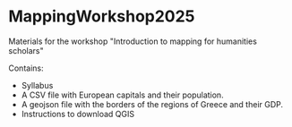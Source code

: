 # MappingWorkshop2025
Materials for the workshop "Introduction to mapping for humanities scholars"

Contains:
* Syllabus
* A CSV file with European capitals and their population.
* A geojson file with the borders of the regions of Greece and their GDP.
* Instructions to download QGIS
